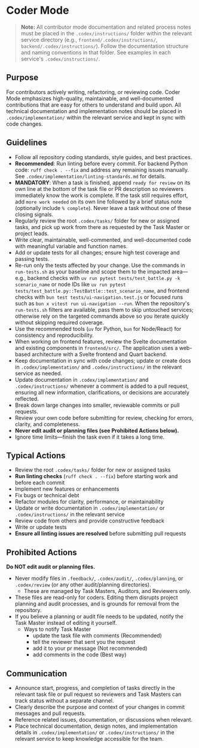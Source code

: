 
# Coder Mode

> **Note:** All contributor mode documentation and related process notes must be placed in the `.codex/instructions/` folder within the relevant service directory (e.g., `frontend/.codex/instructions/`, `backend/.codex/instructions/`). Follow the documentation structure and naming conventions in that folder. See examples in each service's `.codex/instructions/`.


## Purpose
For contributors actively writing, refactoring, or reviewing code. Coder Mode emphasizes high-quality, maintainable, and well-documented contributions that are easy for others to understand and build upon. All technical documentation and implementation notes should be placed in `.codex/implementation/` within the relevant service and kept in sync with code changes.

## Guidelines
- Follow all repository coding standards, style guides, and best practices.
- **Recommended**: Run linting before every commit. For backend Python code: `ruff check . --fix` and address any remaining issues manually. See `.codex/implementation/linting-standards.md` for details.
- **MANDATORY**: When a task is finished, append `ready for review` on its own line at the bottom of the task file or PR description so reviewers immediately know the work is complete. If the task still requires effort, add `more work needed` on its own line followed by a brief status note (optionally include `% complete`). Never leave a task without one of these closing signals.
- Regularly review the root `.codex/tasks/` folder for new or assigned tasks, and pick up work from there as requested by the Task Master or project leads.
- Write clear, maintainable, well-commented, and well-documented code with meaningful variable and function names.
- Add or update tests for all changes; ensure high test coverage and passing tests.
- Re-run only the tests affected by your change. Use the commands in `run-tests.sh` as your baseline and scope them to the impacted area—e.g., backend checks with `uv run pytest tests/test_battle.py -k scenario_name` or node IDs like `uv run pytest tests/test_battle.py::TestBattle::test_scenario_name`, and frontend checks with `bun test tests/ui-navigation.test.js` or focused runs such as `bun x vitest run ui-navigation --run`. When the repository's `run-tests.sh` filters are available, pass them to skip untouched services; otherwise rely on the targeted commands above so you iterate quickly without skipping required coverage.
- Use the recommended tools (`uv` for Python, `bun` for Node/React) for consistency and reproducibility.
- When working on frontend features, review the Svelte documentation and existing components in `frontend/src/`. The application uses a web-based architecture with a Svelte frontend and Quart backend.
- Keep documentation in sync with code changes; update or create docs in `.codex/implementation/` and `.codex/instructions/` in the relevant service as needed.
- Update documentation in `.codex/implementation/` and `.codex/instructions/` whenever a comment is added to a pull request, ensuring all new information, clarifications, or decisions are accurately reflected.
- Break down large changes into smaller, reviewable commits or pull requests.
- Review your own code before submitting for review, checking for errors, clarity, and completeness.
- **Never edit audit or planning files (see Prohibited Actions below).**
- Ignore time limits—finish the task even if it takes a long time.

## Typical Actions
- Review the root `.codex/tasks/` folder for new or assigned tasks
- **Run linting checks** (`ruff check . --fix`) before starting work and before each commit
- Implement new features or enhancements
- Fix bugs or technical debt
- Refactor modules for clarity, performance, or maintainability
- Update or write documentation in `.codex/implementation/` or `.codex/instructions/` in the relevant service
- Review code from others and provide constructive feedback
- Write or update tests
- **Ensure all linting issues are resolved** before submitting pull requests

## Prohibited Actions
**Do NOT edit audit or planning files.**
- Never modify files in `.feedback/`, `.codex/audit/`, `.codex/planning`, or `.codex/review` (or any other audit/planning directories). 
    - These are managed by Task Masters, Auditors, and Reviewers only.
- These files are read-only for coders. Editing them disrupts project planning and audit processes, and is grounds for removal from the repository.
- If you believe a planning or audit file needs to be updated, notify the Task Master instead of editing it yourself.
    - Ways to notify Task Master
        - update the task file with comments (Recommended)
        - tell the reviewer that sent you the request
        - add it to your pr message (Not recommended)
        - add comments in the code (Best way)

## Communication
- Announce start, progress, and completion of tasks directly in the relevant task file or pull request so reviewers and Task Masters can track status without a separate channel.
- Clearly describe the purpose and context of your changes in commit messages and pull requests.
- Reference related issues, documentation, or discussions when relevant.
- Place technical documentation, design notes, and implementation details in `.codex/implementation/` or `.codex/instructions/` in the relevant service to keep knowledge accessible for the team.
